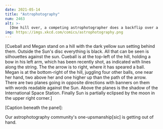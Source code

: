 ```yaml
---
date: 2021-05-14
title: "Astrophotography"
num: 2463
alt: >-
  [One hill over, a competing astrophotographer does a backflip over a commercial airliner while throwing a tray of plastic space stations into the air, through which a falcon swoops to 'grab' the real one.]
img: https://imgs.xkcd.com/comics/astrophotography.png
---
```

[Cueball and Megan stand on a hill with the dark yellow sun setting behind them. Outside the Sun's disc everything is black. All that can be seen is silhouettes against the sun. Cueball is at the top-left of the hill, holding a bow in his left arm, which has been recently shot, as indicated with lines along the string. The the arrow is to right, where it has speared a ball. Megan is at the bottom-right of the hill, juggling four other balls, one near her hand, two above her and one higher up than the path of the arrow. There are two planes going in opposite directions with banners on them with words readable against the Sun. Above the planes is the shadow of the International Space Station. Finally Sun is partially eclipsed by the moon in the upper right corner.]

[Banner 1]: Nice

[Banner 2]: Shot

[Caption beneath the panel]:

Our astrophotography community's one-upsmanship[sic] is getting out of hand.